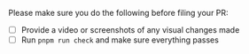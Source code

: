 Please make sure you do the following before filing your PR:
- [ ] Provide a video or screenshots of any visual changes made
- [ ] Run `pnpm run check` and make sure everything passes
